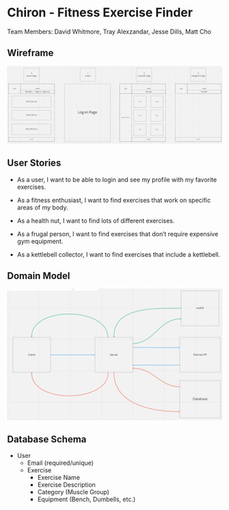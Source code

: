 # Chiron - Fitness Exercise Finder

Team Members: David Whitmore, Tray Alexzandar, Jesse Dills, Matt Cho

## Wireframe
![](./img/wireframe.png)

## User Stories
- As a user, I want to be able to login and see my profile with my favorite exercises.

- As a fitness enthusiast, I want to find exercises that work on specific areas of my body.

- As a health nut, I want to find lots of different exercises.

- As a frugal person, I want to find exercises that don’t require expensive gym equipment.

- As a kettlebell collector, I want to find exercises that include a kettlebell.

## Domain Model
![](./img/domainmodel.png)

## Database Schema

- User
  - Email (required/unique)
  - Exercise
    - Exercise Name
    - Exercise Description
    - Category (Muscle Group)
    - Equipment (Bench, Dumbells, etc.)